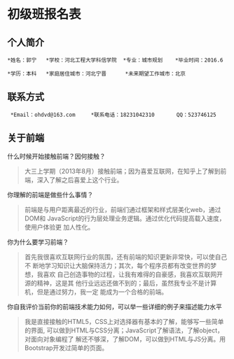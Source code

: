 初级班报名表
===========

个人简介
-------
	*姓名：郭宁   *学校：河北工程大学科信学院  *专业：城市规划    *毕业时间：2016.6 
	
	*学历：本科   *家庭居住城市：河北宁晋      *未来期望工作城市：北京

联系方式
-------

	 *Email：ohdvd@163.com     *联系电话：18231042310       QQ：523746125

关于前端
-------

  什么时候开始接触前端？因何接触？
  >大三上学期（2013年8月）接触前端；因为喜爱互联网，在知乎上了解到前端，深入了解之后喜爱上这个行业。
  

  你理解的前端是做些什么事情？
  >前端是与用户距离最近的行业，前端们通过框架和样式层美化web，通过DOM和
  JavaScript的行为层处理业务逻辑。通过优化代码提高载入速度，使用户体验更
  加人性化。
  
  你为什么要学习前端？
  >首先我很喜欢互联网行业的氛围，还有前端的知识更新非常快，可以使自己不
  断地学习知识让大脑保持活力；其次，每个程序员都有改变世界的梦想，我喜欢
  自己创造事物的过程，让我有难得的自豪感，我喜欢互联网开源的精神，这是其
  他行业远远还做不到的；最后，虽然我专业不是计算机，但是通过努力，我一定
  能成为一个合格的前端。

  你自我评价当前你的前端技术能力如何，可以举一些详细的例子来描述能力水平
  >我是直接接触的HTML5，CSS上对选择器有基本的了解，能够写一些简单的界面,
  可以做到HTML与CSS分离；JavaScript了解语法，了解object，对面向对象编程了
  解还不够深，了解DOM，可以做到HTML与JS分离。用Bootstrap开发过简单的页面。
  
